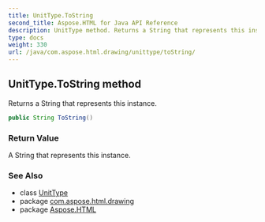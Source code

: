 ```yaml
---
title: UnitType.ToString
second_title: Aspose.HTML for Java API Reference
description: UnitType method. Returns a String that represents this instance
type: docs
weight: 330
url: /java/com.aspose.html.drawing/unittype/toString/
---
```

## UnitType.ToString method

Returns a String that represents this instance.

```java
public String ToString()
```

### Return Value

A String that represents this instance.

### See Also

* class [UnitType](../)
* package [com.aspose.html.drawing](../../unittype/)
* package [Aspose.HTML](../../../)
